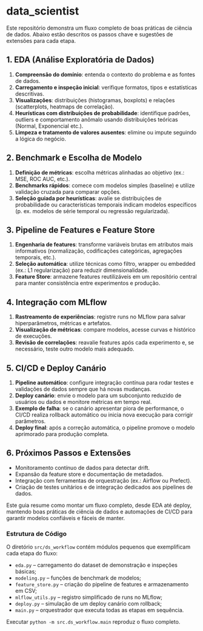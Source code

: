 # data_scientist

Este repositório demonstra um fluxo completo de boas práticas de ciência de dados. Abaixo estão descritos os passos chave e sugestões de extensões para cada etapa.

## 1. EDA (Análise Exploratória de Dados)
1. **Compreensão do domínio**: entenda o contexto do problema e as fontes de dados.
2. **Carregamento e inspeção inicial**: verifique formatos, tipos e estatísticas descritivas.
3. **Visualizações**: distribuições (histogramas, boxplots) e relações (scatterplots, heatmaps de correlação).
4. **Heurísticas com distribuições de probabilidade**: identifique padrões, outliers e comportamento anômalo usando distribuições teóricas (Normal, Exponencial etc.).
5. **Limpeza e tratamento de valores ausentes**: elimine ou impute seguindo a lógica do negócio.

## 2. Benchmark e Escolha de Modelo
1. **Definição de métricas**: escolha métricas alinhadas ao objetivo (ex.: MSE, ROC AUC, etc.).
2. **Benchmarks rápidos**: comece com modelos simples (baseline) e utilize validação cruzada para comparar opções.
3. **Seleção guiada por heurísticas**: avalie se distribuições de probabilidade ou características temporais indicam modelos específicos (p. ex. modelos de série temporal ou regressão regularizada).

## 3. Pipeline de Features e Feature Store
1. **Engenharia de features**: transforme variáveis brutas em atributos mais informativos (normalização, codificações categóricas, agregações temporais, etc.).
2. **Seleção automática**: utilize técnicas como filtro, wrapper ou embedded (ex.: L1 regularização) para reduzir dimensionalidade.
3. **Feature Store**: armazene features reutilizáveis em um repositório central para manter consistência entre experimentos e produção.

## 4. Integração com MLflow
1. **Rastreamento de experiências**: registre runs no MLflow para salvar hiperparâmetros, métricas e artefatos.
2. **Visualização de métricas**: compare modelos, acesse curvas e histórico de execuções.
3. **Revisão de correlações**: reavalie features após cada experimento e, se necessário, teste outro modelo mais adequado.

## 5. CI/CD e Deploy Canário
1. **Pipeline automático**: configure integração contínua para rodar testes e validações de dados sempre que há novas mudanças.
2. **Deploy canário**: envie o modelo para um subconjunto reduzido de usuários ou dados e monitore métricas em tempo real.
3. **Exemplo de falha**: se o canário apresentar piora de performance, o CI/CD realiza rollback automático ou inicia nova execução para corrigir parâmetros.
4. **Deploy final**: após a correção automática, o pipeline promove o modelo aprimorado para produção completa.

## 6. Próximos Passos e Extensões
- Monitoramento contínuo de dados para detectar drift.
- Expansão da feature store e documentação de metadados.
- Integração com ferramentas de orquestração (ex.: Airflow ou Prefect).
- Criação de testes unitários e de integração dedicados aos pipelines de dados.

Este guia resume como montar um fluxo completo, desde EDA até deploy, mantendo boas práticas de ciência de dados e automações de CI/CD para garantir modelos confiáveis e fáceis de manter.
### Estrutura de Código

O diretório `src/ds_workflow` contém módulos pequenos que exemplificam cada etapa do fluxo:

- `eda.py` – carregamento do dataset de demonstração e inspeções básicas;
- `modeling.py` – funções de benchmark de modelos;
- `feature_store.py` – criação do pipeline de features e armazenamento em CSV;
- `mlflow_utils.py` – registro simplificado de runs no MLflow;
- `deploy.py` – simulação de um deploy canário com rollback;
- `main.py` – orquestrador que executa todas as etapas em sequência.

Executar `python -m src.ds_workflow.main` reproduz o fluxo completo.
